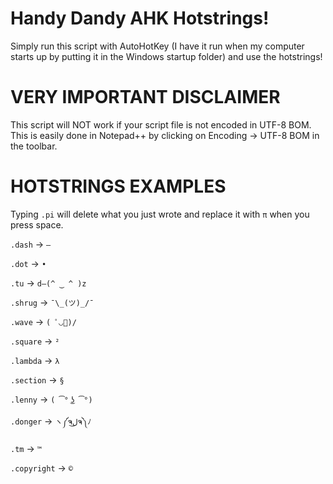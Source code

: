 # Handy Dandy AHK Hotstrings!
Simply run this script with AutoHotKey (I have it run when my computer starts up by putting it in the Windows startup folder) and use the hotstrings!

# VERY IMPORTANT DISCLAIMER
This script will NOT work if your script file is not encoded in UTF-8 BOM. This is easily done in Notepad++ by clicking on Encoding -> UTF-8 BOM in the toolbar.

# HOTSTRINGS EXAMPLES
Typing `.pi` will delete what you just wrote and replace it with `π` when you press space.

`.dash` -> `—`

`.dot` -> `•`

`.tu` -> `d–(^ ‿ ^ )z`

`.shrug` -> `¯\_(ツ)_/¯`

`.wave` -> `( ﾟ◡ﾟ)/`

`.square` -> `²`

`.lambda` -> `λ`

`.section` -> `§`

`.lenny` -> `( ͡° ͜ʖ ͡°)`

`.donger` -> `ヽ༼ຈل͜ຈ༽ﾉ`

`.tm` -> `™`

`.copyright` -> `©`
